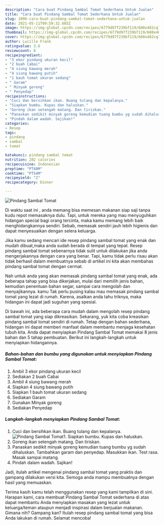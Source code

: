 ```yaml
---
description: "Cara buat Pindang Sambal Tomat Sederhana Untuk Jualan"
title: "Cara buat Pindang Sambal Tomat Sederhana Untuk Jualan"
slug: 1096-cara-buat-pindang-sambal-tomat-sederhana-untuk-jualan
date: 2021-05-11T09:59:32.685Z
image: https://img-global.cpcdn.com/recipes/6779d97f239bf119/680x482cq70/pindang-sambal-tomat-foto-resep-utama.jpg
thumbnail: https://img-global.cpcdn.com/recipes/6779d97f239bf119/680x482cq70/pindang-sambal-tomat-foto-resep-utama.jpg
cover: https://img-global.cpcdn.com/recipes/6779d97f239bf119/680x482cq70/pindang-sambal-tomat-foto-resep-utama.jpg
author: Lucille Frank
ratingvalue: 3.6
reviewcount: 8
recipeingredient:
- "3 ekor pindang ukuran kecil"
- "2 buah Cabai"
- "4 siung bawang merah"
- "4 siung bawang putih"
- "1 bauh tomat ukuran sedang"
- " Garam"
- " Minyak goreng"
- " Penyedap"
recipeinstructions:
- "Cuci dan bersihkan ikan. Buang tulang dan kepalanya."
- "Siapkan bumbu. Kupas dan haluskan."
- "Goreng ikan setengah matang. Dan tiriskan."
- "Panaskan sedikit minyak goreng kemudian tuang bumbu yg sudah dihaluskan. Tambahkan garam dan penyedap. Masukkan ikan. Test rasa. Masak sampai matang."
- "Pindah dalam wadah. Sajikan!"
categories:
- Resep
tags:
- pindang
- sambal
- tomat

katakunci: pindang sambal tomat 
nutrition: 282 calories
recipecuisine: Indonesian
preptime: "PT40M"
cooktime: "PT54M"
recipeyield: "2"
recipecategory: Dinner

---
```



![Pindang Sambal Tomat](https://img-global.cpcdn.com/recipes/6779d97f239bf119/680x482cq70/pindang-sambal-tomat-foto-resep-utama.jpg)

Di waktu  saat ini , anda memang bisa memesan makanan siap saji tanpa kudu repot memasaknya dulu. Tapi, untuk mereka yang mau menyuguhkan hidangan special bagi orang tercinta, maka kamu memang lebih baik menghidangkannya sendiri. Sebab, memasak sendiri jauh lebih higienis dan dapat menyesuaikan dengan selera keluarga.

Jika kamu sedang mencari ide resep pindang sambal tomat yang enak dan mudah dibuat,maka anda sudah berada di tempat yang tepat. Resep pindang sambal tomat  sebenarnya tidak sulit untuk dilakukan jika anda mengerjakannya dengan cara yang benar. Tapi, kamu tidak perlu risau akan tidak berhasil dalam membuatnya 
sebab di artikel ini kita akan membahas pindang sambal tomat dengan cermat.  



Nah untuk anda yang akan memasak pindang sambal tomat yang enak, ada beberapa tahap yang bisa dikerjakan, mulai dari memilih jenis bahan, kemudian penentuan bahan segar, sampai cara mengolah dan menyajikannya. kamu Tak perlu pusing kalau mau memasak pindang sambal tomat yang lezat di rumah. Karena, asalkan anda  tahu triknya, maka hidangan ini dapat jadi suguhan yang spesial.

Di bawah ini, ada beberapa cara mudah dalam mengolah resep pindang sambal tomat yang siap dikreasikan. Sekarang, yuk kita coba kreasikan pindang sambal tomat sendiri di rumah. Tetap dengan bahan sederhana, hidangan ini dapat memberi manfaat dalam membantu menjaga kesehatan tubuh kita. Anda dapat menyiapkan Pindang Sambal Tomat memakai 8 jenis bahan dan 5 tahap pembuatan. Berikut ini langkah-langkah untuk menyiapkan hidangannya.

<!--inarticleads1-->

##### Bahan-bahan dan bumbu yang digunakan untuk menyiapkan Pindang Sambal Tomat:

1. Ambil 3 ekor pindang ukuran kecil
1. Sediakan 2 buah Cabai
1. Ambil 4 siung bawang merah
1. Siapkan 4 siung bawang putih
1. Siapkan 1 bauh tomat ukuran sedang
1. Sediakan  Garam
1. Gunakan  Minyak goreng
1. Sediakan  Penyedap




<!--inarticleads2-->

##### Langkah-langkah menyiapkan Pindang Sambal Tomat:

1. Cuci dan bersihkan ikan. Buang tulang dan kepalanya.
<img src="https://img-global.cpcdn.com/steps/4df37f63f6982026/160x128cq70/pindang-sambal-tomat-langkah-memasak-1-foto.jpg" alt="Pindang Sambal Tomat">1. Siapkan bumbu. Kupas dan haluskan.
1. Goreng ikan setengah matang. Dan tiriskan.
1. Panaskan sedikit minyak goreng kemudian tuang bumbu yg sudah dihaluskan. Tambahkan garam dan penyedap. Masukkan ikan. Test rasa. Masak sampai matang.
1. Pindah dalam wadah. Sajikan!




Jadi, itulah artikel mengenai  pindang sambal tomat  yang praktis dan gampang dilakukan versi kita. Semoga anda mampu membuatnya dengan hasil yang memuaskan. 

Terima kasih kamu telah menggunakan resep yang kami tampilkan di sini. Harapan kami, cara membuat  Pindang Sambal Tomat sederhana di atas dapat membantu Anda menyiapkan masakan yang lezat untuk keluarga/teman ataupun menjadi inspirasi dalam berjualan makanan. Gimana nih? Gampang kan? Itulah resep pindang sambal tomat yang bisa Anda lakukan di rumah. Selamat mencoba!

